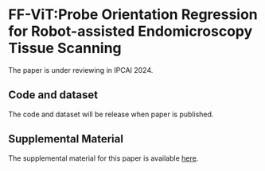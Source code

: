 # FF-ViT:Probe Orientation Regression for Robot-assisted Endomicroscopy Tissue Scanning
The paper is under reviewing in IPCAI 2024.
## Code and dataset
The code and dataset will be release when paper is published.
## Supplemental Material
The supplemental material for this paper is available [here](https://github.com/CVRS-Hamlyn/FF-ViT/main/doc/Supplemental_Material.md).